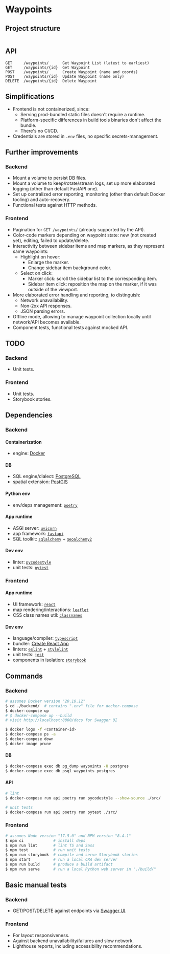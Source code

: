 # Waypoints
## Project structure
```bash
```

## API
```
GET     /waypoints/      Get Waypoint List (latest to earliest)
GET     /waypoints/{id}  Get Waypoint
POST    /waypoints/      Create Waypoint (name and coords)
POST    /waypoints/{id}  Update Waypoint (name only)
DELETE  /waypoints/{id}  Delete Waypoint
```

## Simplifications
* Frontend is not containerized, since:
  * Serving prod-bundled static files doesn't require a runtime.
  * Platform-specific differences in build tools binaries don't affect the bundle.
  * There's no CI/CD.
* Credentials are stored in `.env` files, no specific secrets-management.

## Further improvements
### Backend
* Mount a volume to persist DB files.
* Mount a volume to keep/rotate/stream logs, set up more elaborated logging (other than default FastAPI one).
* Set up centralized error reporting, monitoring (other than default Docker tooling) and auto-recovery.
* Functional tests against HTTP methods.

### Frontend
* Pagination for `GET /waypoints/` (already supported by the API).
* Color-code markers depending on waypoint state: new (not created yet), editing, failed to update/delete.
* Interactivity between sidebar items and map markers, as they represent same waypoints:
  * Highlight on hover:
    * Enlarge the marker.
    * Change sidebar item background color.
  * Select on click:
    * Marker click: scroll the sidebar list to the corresponding item.
    * Sidebar item click: reposition the map on the marker, if it was outside of the viewport.
* More elaborated error handling and reporting, to distinguish:
  * Network unavailability.
  * Non-2xx API responses.
  * JSON parsing errors.
* Offline mode, allowing to manage waypoint collection locally until network/API becomes available.
* Component tests, functional tests against mocked API.

## TODO
### Backend
* Unit tests.
### Frontend
* Unit tests.
* Storybook stories.

## Dependencies
### Backend
#### Containerization
* engine: [Docker](https://docs.docker.com/reference/)

#### DB
* SQL engine/dialect: [PostgreSQL](https://www.postgresql.org/docs/14/index.html)
* spatial extension: [PostGIS](https://postgis.net/docs/)

#### Python env
* env/deps management: [`poetry`](https://python-poetry.org/docs/basic-usage/)

#### App runtime
* ASGI server: [`uvicorn`](https://www.uvicorn.org/)
* app framework: [`fastapi`](https://github.com/tiangolo/fastapi)
* SQL toolkit: [`sqlalchemy`](https://www.sqlalchemy.org/) + [`geoalchemy2`](https://geoalchemy-2.readthedocs.io/)

#### Dev env
* linter: [`pycodestyle`](https://pycodestyle.readthedocs.io/en/latest/)
* unit tests: [`pytest`](https://pytest.org/en/latest/)

### Frontend
#### App runtime
* UI framework: [`react`](https://reactjs.org/docs/)
* map rendering/interactions: [`leaflet`](http://leafletjs.com/)
* CSS class names util: [`classnames`](https://github.com/JedWatson/classnames/)

#### Dev env
* language/compiler: [`typescript`](https://www.typescriptlang.org/docs/)
* bundler: [Create React App](https://create-react-app.dev/)
* linters: [`eslint`](https://eslint.org/) + [`stylelint`](https://stylelint.io/)
* unit tests: [`jest`](https://jestjs.io/)
* components in isolation: [`storybook`](https://storybook.js.org/docs/react/get-started/whats-a-story)

## Commands
### Backend
```bash
# assumes Docker version "20.10.12"
$ cd ./backend/  # contains ".env" file for docker-compose
$ docker-compose up
# $ docker-compose up --build
# visit http://localhost:8000/docs for Swagger UI

$ docker logs -f <container-id>
$ docker-compose ps -a
$ docker-compose down
$ docker image prune
```

#### DB
```bash
$ docker-compose exec db pg_dump waypoints -U postgres
$ docker-compose exec db psql waypoints postgres
```

#### API
```bash
# lint
$ docker-compose run api poetry run pycodestyle --show-source ./src/

# unit tests
$ docker-compose run api poetry run pytest ./src/
```

### Frontend
```bash
# assumes Node version "17.5.0" and NPM version "8.4.1"
$ npm ci             # install deps
$ npm run lint       # lint TS and Sass
$ npm test           # run unit tests
$ npm run storybook  # compile and serve Storybook stories
$ npm start          # run a local CRA dev server
$ npm run build      # produce a build artifact
$ npm run serve      # run a local Python web server in "./build/"
```

## Basic manual tests
### Backend
* GET/POST/DELETE against endpoints via [Swagger UI](http://localhost:8000/docs).

### Frontend
* For layout responsiveness.
* Against backend unavailability/failures and slow network.
* Lighthouse reports, including accessibility recommendations.

